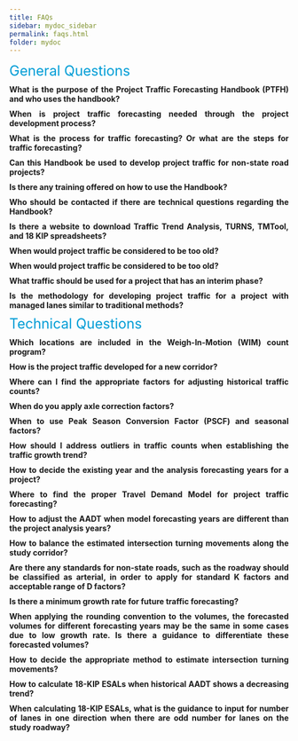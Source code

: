```yaml
---
title: FAQs
sidebar: mydoc_sidebar
permalink: faqs.html
folder: mydoc
---
```


<style>
  div{
    text-align:justify;
    };

</style>


<html>
<head>
    
<style>
        .faq {
            margin: 10px 0;
            cursor: pointer;
            font-weight:bold;
        }

        .answer {
            display: none;
            margin-left: 2rem;
        }

        .answer ol li{
          margin: 0.3rem 0;
        }

        .faq:hover {
            color: #015CAE; 
        }


</style>
</head>
<body>
<div style="color:#009dd6; font-size:25px">General Questions</div>
<div class="faq" onclick="toggleAnswer('answer1')">What is the purpose of the Project Traffic Forecasting Handbook (PTFH) and who uses the handbook?</div>
<div class="answer" id="answer1">
As stated in <a href="https://xinyadani.github.io/jekyll-web.io/1_2.html" target="_blank">Section 1.2</a>, the purpose of the PTFH is to describe policies and procedures accepted by the FDOT and offer guidelines on principles and techniques for preparing project traffic required by various stages of the project development process. The objective is to help standardize the traffic forecasting process that will result in consistent and defendable project traffic on all applicable transportation projects.<br>

As for who uses the handbook, the intended audience is transportation engineers and planners who develop project traffic for various highway projects for FDOT and its partner agencies in the state of Florida. This Handbook may be used by local governments and other agencies to review, accept, or approve project traffic developed for highway projects within their jurisdictions.
</div>

<div class="faq" onclick="toggleAnswer('answer2')">When is project traffic forecasting needed through the project development process?</div>
<div class="answer" id="answer2">
As outlined in <a href="https://xinyadani.github.io/jekyll-web.io/index.html" target="_blank">Section 1.1</a>, project traffic forecasting plays an integral role in the project development process. It helps decision-makers evaluate their options and select the best alternatives to meet project goals and objectives. Here are the key stages in the project development process where traffic forecasting is typically required:
<ol>
<li style="margin:0.3rem 0">Corridor: used to make decisions with important capacity and capital investment implications. The Corridor Traffic Forecasting is required before establishing a new alignment or widening of an existing facility.</li>
<li style="margin:0.3rem 0">Project: used to develop lane configuration requirements for intersection designs, and to evaluate the operational efficiency of proposed improvements. It is also required for reconstruction, resurfacing, lane addition, bridge replacement, new roadway projects, and major intersection improvements.</li> 
<li style="margin:0.3rem 0">18-KIP ESAL: required for the pavement design for new construction, reconstruction, and RRR projects that require a structural loading forecast.</li>
</ol>
In summary, project traffic forecasting is needed at various stages throughout the project development process to inform decision-making and design considerations.
</div>



<div class="faq" onclick="toggleAnswer('answer3')">What is the process for traffic forecasting? Or what are the steps for traffic forecasting?</div>
<div class="answer" id="answer3">

The PTFH describes the three forecasting processes which include Corridor, Project, and the 18-KIP ESAL in detail. <a href="https://xinyadani.github.io/jekyll-web.io/4_1.html" target="_blank">Chapter 4</a> provides guidance on the use of models to develop traffic projections for project, corridor, and RRR projects. Please refer to the following for a more detailed illustration of steps for traffic forecasting:
<ol>
<li>Corridor Traffic Forecasting Process: Figure 4-1</li>
<li>Project Traffic Forecasting Process: Figure 4-2</li>
<li>ESAL Forecasting Process: Figure 8-1</li>
</ol>
If an acceptable model is not available for a project, then refer to <a href="https://xinyadani.github.io/jekyll-web.io/5_4.html" target="_blank">Section 5.4</a>.
</div>


<div class="faq" onclick="toggleAnswer('answer4')">Can this Handbook be used to develop project traffic for non-state road projects?</div>
<div class="answer" id="answer4">
As stated in <a href="https://xinyadani.github.io/jekyll-web.io/1_2.html" target="_blank">Section 1.2</a>, this Handbook may be used by local governments and other agencies to review, accept, or approve project traffic developed for highway projects within their jurisdictions. The specific use of the PTFH for non-state road projects would depend on the policies and guidelines of the organization or jurisdiction overseeing the project. It's essential to consult with the relevant local or regional transportation authorities and agencies. They may have their own traffic forecasting guidelines or standards that need to be followed. The PTFH is typically associated with the FDOT and is designed to provide guidance and standards for traffic forecasting specifically within the state of Florida.
</div>


<div class="faq" onclick="toggleAnswer('answer5')">Is there any training offered on how to use the Handbook?</div>
<div class="answer" id="answer5">
Please visit the following website to check the available trainings and webinars offered the Systems Implementation Office:<br>
<a href="https://www.fdot.gov/planning/systems/systems-management/trainings-webinars" target="_blank">https://www.fdot.gov/planning/systems/systems-management/trainings-webinars</a>
</div>

<div class="faq" onclick="toggleAnswer('answer6')">Who should be contacted if there are technical questions regarding the Handbook?</div>
<div class="answer" id="answer6">
Please contact the FDOT Systems Implementation Office and the contact information is provided on the following website:<br>
<a href="https://www.fdot.gov/planning/systems/Systems-Management.shtm" target="_blank">https://www.fdot.gov/planning/systems/Systems-Management.shtm</a>
</div>

<div class="faq" onclick="toggleAnswer('answer7')">Is there a website to download Traffic Trend Analysis, TURNS, TMTool, and 18 KIP spreadsheets?</div>
<div class="answer" id="answer7">
Yes, the spreadsheets can be downloaded from the following website:<br>
<a href="https://www.fdot.gov/planning/systems/systems-management/systems-management-documents" target="_blank">https://www.fdot.gov/planning/systems/systems-management/systems-management-documents</a><br>
Also, the download link is included in the PTFH chapters to introduce these tools.
</div>

<div class="faq" onclick="toggleAnswer('answer8')">When would project traffic be considered to be too old?</div>
<div class="answer" id="answer8">
In general, it's recommended to use the most recent and relevant traffic data available for project analysis. Project traffic data can become outdated over time, and determining when it is considered "too old" depends on several factors, including the purpose of the data, the land use change in the area, and the specific project or analysis in question. When using older data, it's important to acknowledge its limitations and consider the potential need for adjustments or validation to account for changes in traffic patterns over time.<br>
As stated in Part 1 Section 4.2.2 of the <a href="https://www.fdot.gov/environment/pubs/pdeman/pdeman-current" target="_blank">PD&E Manual</a>, effective July 1, 2023, the planning product being adopted into the NEPA analysis was approved within the 5-year period ending on the date on which the information is adopted or incorporated by reference.
</div>


<div class="faq" onclick="toggleAnswer('answer9')">When would project traffic be considered to be too old?</div>
<div class="answer" id="answer9">
In general, it's recommended to use the most recent and relevant traffic data available for project analysis. Project traffic data can become outdated over time, and determining when it is considered "too old" depends on several factors, including the purpose of the data, the land use change in the area, and the specific project or analysis in question. When using older data, it's important to acknowledge its limitations and consider the potential need for adjustments or validation to account for changes in traffic patterns over time.<br>
As stated in Part 1 Section 4.2.2 of the <a href="https://www.fdot.gov/environment/pubs/pdeman/pdeman-current" target="_blank">PD&E Manual</a>, effective July 1, 2023, the planning product being adopted into the NEPA analysis was approved within the 5-year period ending on the date on which the information is adopted or incorporated by reference.
</div>


<div class="faq" onclick="toggleAnswer('answer10')">What traffic should be used for a project that has an interim phase?</div>
<div class="answer" id="answer10">
As outlined in <a href="https://xinyadani.github.io/jekyll-web.io/4_7.html" target="_blank">Section 4.7</a>, the traffic for interim phase can be obtained from model outputs in the developed interim phase land use and network scenarios. If the interim phase is defined as a year between the opening year and the design year without project changes, the interim phase traffic can be developed by interpolating between the opening year and design year traffic.
</div>

<div class="faq" onclick="toggleAnswer('answer11')">Is the methodology for developing project traffic for a project with managed lanes similar to traditional methods?</div>
<div class="answer" id="answer11">
Project traffic forecasts for managed lanes require an additional level of effort compared with the traditional forecasting methods provided in this Handbook. Please refer to Chapter 9 for project traffic for tolled managed lanes. In addition, FDOT has developed a Managed Lanes Guidebook to provide guidance on the planning and implementation processes of managed lanes projects and associated technical, organizational, and outreach requirements. The intent of <a href="https://xinyadani.github.io/jekyll-web.io/9_1.html" target="_blank">Chapter 9</a> is to supplement the <a href="https://fdotwww.blob.core.windows.net/sitefinity/docs/default-source/planning/systems/systems-management/document-repository/managed-lanes/mlg-2023-final_feb-2023_online.pdf?sfvrsn=c85fd183_2" target="_blank">FDOT Managed Lanes Guidebook</a> and provide additional guidance on the development of project traffic during the project development process for Express Lanes. This chapter is not intended for use in traffic and revenue studies.
</div>




<div style="color:#009dd6; font-size:25px">Technical Questions</div>

<div class="faq" onclick="toggleAnswer('answer12')">Which locations are included in the Weigh-In-Motion (WIM) count program?</div>
<div class="answer" id="answer12">
The WIM locations can be found on the Florida Traffic Online (FTO) website by selecting the layer of WIM Locations. Additional information is provided in the following link:<br>
<a href="https://www.fdot.gov/mcsaw/weighstationlisting.shtm" target="_blank">https://www.fdot.gov/mcsaw/weighstationlisting.shtm</a>
</div>

<div class="faq" onclick="toggleAnswer('answer13')">How is the project traffic developed for a new corridor?</div>
<div class="answer" id="answer13">
As stated in <a href="https://xinyadani.github.io/jekyll-web.io/4_2.html" target="_blank">Section 4.2.1</a>, the traffic forecasting for a new corridor or improving existing facilities follows the seven-step corridor traffic forecasting process shown in <a href="https://xinyadani.github.io/jekyll-web.io/4_2.html" target="_blank">Figure 4-1</a>. Utilizing travel demand models to simulate traffic patterns on the new corridor involves developing a model scenario that represents the anticipated traffic flow, considering the roadway's design and surrounding land uses. Please refer to <a href="https://xinyadani.github.io/jekyll-web.io/4_7.html" target="_blank">Section 4.7.2</a> for reasonableness checks on future year forecasts and <a href="https://xinyadani.github.io/jekyll-web.io/5_4.html" target="_blank">Section 5.4</a> for DDHV development on a new facility.
</div>

<div class="faq" onclick="toggleAnswer('answer14')">Where can I find the appropriate factors for adjusting historical traffic counts?</div>
<div class="answer" id="answer14">
Historical traffic counts are typically used to establish traffic growth trends. There are no specific factors for adjusting historical traffic counts if the count data obtained from the FTO website is already AADTs. Otherwise, please refer to <a href="https://xinyadani.github.io/jekyll-web.io/2_5.html" target="_blank">Section 2.5.1</a> for converting ADT to AADT. Additional checks may be conducted to see if the count data is computed (field collected) or estimated due to various reasons that the data collection could not be performed for the specific year(s), or if the count data had experienced significant impacts such as the COVID-19 pandemic.
</div>

<div class="faq" onclick="toggleAnswer('answer15')">When do you apply axle correction factors?</div>
<div class="answer" id="answer15">
As stated in <a href="https://xinyadani.github.io/jekyll-web.io/2_4.html" target="_blank">Sections 2.4.1 and 2.4.2</a>, Seasonal Factor Category is determined by using traffic data collected from permanent count location to develop monthly seasonal factor and weekly factor. ACF are determined by using the data from continuous and short-term classification counts following the guidelines as described in the <a href="https://www.fhwa.dot.gov/policyinformation/tmguide/" target="_blank">FHWA Traffic Monitoring Guide</a>. The seasonal and axle factors can be downloaded from the FTO website by selecting the Traffic Reports in terms of Peak Season Factor Category and Weekly Axle Factor Category. More details of using the reports are included in <a href="https://xinyadani.github.io/jekyll-web.io/2_9.html" target="_blank">Sections 2.9.1 and 2.9.2</a>.
</div>

<div class="faq" onclick="toggleAnswer('answer16')">When to use Peak Season Conversion Factor (PSCF) and seasonal factors?</div>
<div class="answer" id="answer16">
Seasonal Factors (SF) are used to convert an average weekday 24-hour traffic count to AADT. Peak Season Conversion Factors (PSCF) are used to convert a 24-hour count, representing the average weekday daily traffic, to PSWADT. Please refer to <a href="https://xinyadani.github.io/jekyll-web.io/4_7.html" target="_blank">Section 4.7.3</a> for more details.
</div>

<div class="faq" onclick="toggleAnswer('answer17')">How should I address outliers in traffic counts when establishing the traffic growth trend?</div>
<div class="answer" id="answer17">
Addressing outliers in traffic counts is essential when establishing a traffic growth trend to ensure that the trend accurately reflects the typical traffic patterns. Here are recommendations to address outliers:<br>
1. Identify Outliers: start by identifying outliers in the traffic count data. Outliers are data points that significantly deviate from the overall trend or pattern. Common techniques for identifying outliers include visual inspection of data plots, statistical methods, and automated outlier detection algorithms.<br>
2. Understand the Source of Outliers: investigate the reasons behind the outliers. Outliers can result from various factors, such as data collection errors, equipment malfunctions, extreme weather events, accidents, construction, or special events. Understanding the source of outliers is crucial for deciding how to address them.<br>
3. Statistical Methods: consider applying statistical methods to handle outliers, such as replacing outliers with the nearest non-outlying values, removing a fixed percentage of the most extreme outliers from the dataset.
</div>

<div class="faq" onclick="toggleAnswer('answer18')">How to decide the existing year and the analysis forecasting years for a project?</div>
<div class="answer" id="answer18">
For project traffic forecasting purposes, the base year is the year when system data is collected to evaluate the existing conditions and establish the purpose and needs of a project. Please refer to <a href="https://xinyadani.github.io/jekyll-web.io/4_2.html" target="_blank">Section 4.2.3</a> for more details. If a different existing or analysis forecasting year is proposed, please clearly document your rationale for selecting the existing and forecasting years. Ultimately, the choice of existing and forecasting years should align with the project's objectives and requirements. It should also consider the availability of reliable data and account for factors that may impact transportation conditions over the chosen timeframe. The FDOT Project Manager and other relevant stakeholders should be consulted to establish analysis years before the project begins.
</div>

<div class="faq" onclick="toggleAnswer('answer19')">Where to find the proper Travel Demand Model for project traffic forecasting?</div>
<div class="answer" id="answer19">
Please refer to <a href="https://xinyadani.github.io/jekyll-web.io/4_3.html" target="_blank">Section 4.3.5</a> for travel demand models available in Florida. Additional information can be found from the following <a href="https://www.fsutmsonline.net/index.php/model_pages/model_pages/" target="_blank">FSUTMS Web Portal</a>.
</div>

<div class="faq" onclick="toggleAnswer('answer20')">How to adjust the AADT when model forecasting years are different than the project analysis years?</div>
<div class="answer" id="answer20">
As mentioned in Section 4.2.3, in many cases, the model base year is different from the project base year. Likewise, the forecast year of the model could be different than the design year of the project. Standard data processing procedures, such as linear interpolation or extrapolation, should be used to ensure that the model provides traffic forecasts for both the opening and design year of the project.
</div>

<div class="faq" onclick="toggleAnswer('answer21')">How to balance the estimated intersection turning movements along the study corridor?</div>
<div class="answer" id="answer21">
Manually balancing the estimated intersection turning movements can be time and labor intensive and presents challenge with review and quality control, especially with large project areas. It is recommended that count data be adjusted and balanced between upstream and downstream locations using Excel spreadsheets or other tools that can help with review and quality control. There are several methods considered for balancing: split the difference between intersections, higher volume distributed to all movements, higher volume distributed to through movements, spreadsheet link volume forcing, and a combination of all or some of the other methods. In addition, Synchro can be used as a tool for intersection turning movements balancing, especially along arterial corridors where signal timing and other traffic analyses are being conducted. Synchro can display the traffic volume imbalance along a link, which can help expedite the balancing process.<br>
As specified in Section 5.8 Quality Assurance of <a href="https://fdotwww.blob.core.windows.net/sitefinity/docs/default-source/planning/systems/systems-management/document-repository/traffic-analysis/traffic-analysis-handbook_05-2021.pdf?sfvrsn=cecdd23b_2" target="_blank">2021 FDOT Traffic Analysis Handbook</a>, a 10% difference between upstream and downstream counts for location with no known traffic sources or sinks (such as driveways or parking garage) is considered acceptable. However, some districts have more stringent requirements, such as 7%. Please consult with the individual districts to establish the minimum acceptable threshold.
</div>

<div class="faq" onclick="toggleAnswer('answer22')">Are there any standards for non-state roads, such as the roadway should be classified as arterial, in order to apply for standard K factors and acceptable range of D factors?</div>
<div class="answer" id="answer22">
As stated in <a href="https://xinyadani.github.io/jekyll-web.io/2_5.html" target="_blank">Section 2.5.2.2</a>, a new approach to developing the Standard K Factors considers context classification, area type, and facility type of a roadway segment. It is recommended that the selected K Factor for a project fall within the K Factor Range. With the new K Factor Range, there could still be cases where the K Factor Range may not directly apply. In such cases, short-term traffic counts that include both weekdays and weekends should be collected. K Factors should be developed by analyzing the short-term traffic counts and relevant traffic information from FTO, if available.<br>
As stated in <a href="https://xinyadani.github.io/jekyll-web.io/2_5.html" target="_blank">Section 2.5.3.2</a>, If traffic counts for the project site are not available, obtain short-term traffic counts to determine hourly traffic volume distribution. This will allow the identification of the peak hour of the day and peak direction during the peak hour. If no counts are available, the intersecting roadways that are non-state maintained will use the same D-Factor as the project roadway on the state highway system. The D-Factors should be checked to see if they are within the allowable range.
</div>

<div class="faq" onclick="toggleAnswer('answer23')">Is there a minimum growth rate for future traffic forecasting?</div>
<div class="answer" id="answer23">
There is no specific minimum growth rate prescribed universally for future traffic forecasting because the rate of traffic growth can vary significantly depending on the region, location, type of road, economic conditions, and other factors. In the case that the calculated traffic growth rate is unreasonably higher or lower than growth rates from other sources, a comprehensive traffic growth rate should be established using more data sources. It is recommended that the expected population or employment growth of the area and the overall average traffic growth rate for all roadways in the area be considered. When a trend analysis produces minimal or negative traffic growth rates, a minimum traffic growth rate of 0.5 percent annually is currently applied to traffic forecasting in some districts, but it is recommended to work with individual district offices to establish the appropriate minimum growth rate for the study at hand.
</div>

<div class="faq" onclick="toggleAnswer('answer24')">When applying the rounding convention to the volumes, the forecasted volumes for different forecasting years may be the same in some cases due to low growth rate. Is there a guidance to differentiate these forecasted volumes?</div>
<div class="answer" id="answer24">
Currently there is no specific guidance to differentiate these forecasted volumes in this case. Additional documentation or reporting a volume as "between 10,000 and 10,500 vehicles per day” may help understand how the forecasts were derived.
</div>

<div class="faq" onclick="toggleAnswer('answer25')">How to decide the appropriate method to estimate intersection turning movements?</div>
<div class="answer" id="answer25">
Please refer to <a href="https://xinyadani.github.io/jekyll-web.io/7_8.html" target="_blank">Section 7.8</a> regarding the two main tools used in Florida for developing turning movement volumes. 
</div>

<div class="faq" onclick="toggleAnswer('answer26')">How to calculate 18-KIP ESALs when historical AADT shows a decreasing trend?</div>
<div class="answer" id="answer26">
Please refer to Step 6 of <a href="https://xinyadani.github.io/jekyll-web.io/8_6.html" target="_blank">Section 8.6</a> as the example shows a negative growth and considers other factors to calculate 18-KIP ESALs.
</div>

<div class="faq" onclick="toggleAnswer('answer27')">When calculating 18-KIP ESALs, what is the guidance to input for number of lanes in one direction when there are odd number for lanes on the study roadway?</div>
<div class="answer" id="answer27">
The newly released ESAL tool has updated the input for number of lanes from “one direction” to “by direction” (See <a href="https://xinyadani.github.io/jekyll-web.io/8_6.html" target="_blank">Figure 8-13</a>).
</div>











<script>
    function toggleAnswer(id) {
        var answer = document.getElementById(id);
        if (answer.style.display === "block") {
            answer.style.display = "none";
        } else {
            answer.style.display = "block";
        }
    }
</script>
</body>
</html>
